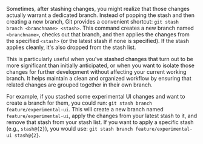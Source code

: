 Sometimes, after stashing changes, you might realize that those changes actually warrant a dedicated branch. Instead of popping the stash and then creating a new branch, Git provides a convenient shortcut: `git stash branch <branchname> <stash>`. This command creates a new branch named `<branchname>`, checks out that branch, and then applies the changes from the specified `<stash>` (or the latest stash if none is specified). If the stash applies cleanly, it's also dropped from the stash list.

This is particularly useful when you've stashed changes that turn out to be more significant than initially anticipated, or when you want to isolate those changes for further development without affecting your current working branch. It helps maintain a clean and organized workflow by ensuring that related changes are grouped together in their own branch.

For example, if you stashed some experimental UI changes and want to create a branch for them, you could run: `git stash branch feature/experimental-ui`. This will create a new branch named `feature/experimental-ui`, apply the changes from your latest stash to it, and remove that stash from your stash list. If you want to apply a specific stash (e.g., `stash@{2}`), you would use: `git stash branch feature/experimental-ui stash@{2}`.